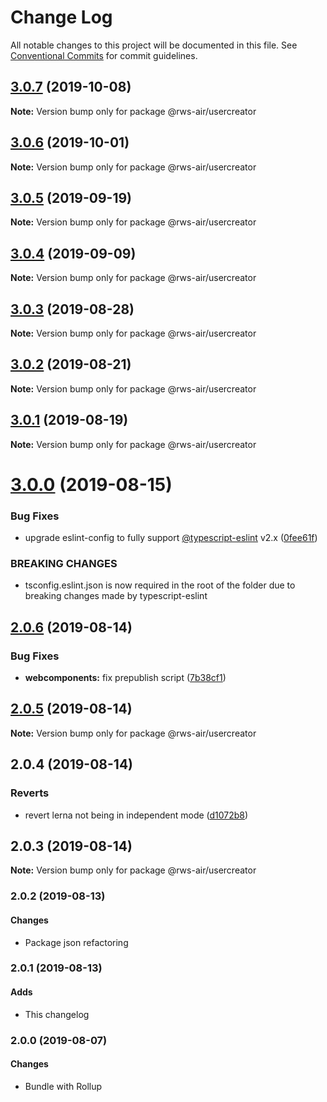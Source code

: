 # Change Log

All notable changes to this project will be documented in this file.
See [Conventional Commits](https://conventionalcommits.org) for commit guidelines.

## [3.0.7](https://github.com/RWS-NL/air-node-packages/compare/@rws-air/usercreator@3.0.6...@rws-air/usercreator@3.0.7) (2019-10-08)

**Note:** Version bump only for package @rws-air/usercreator





## [3.0.6](https://github.com/RWS-NL/air-node-packages/compare/@rws-air/usercreator@3.0.5...@rws-air/usercreator@3.0.6) (2019-10-01)

**Note:** Version bump only for package @rws-air/usercreator





## [3.0.5](https://github.com/RWS-NL/air-node-packages/compare/@rws-air/usercreator@3.0.4...@rws-air/usercreator@3.0.5) (2019-09-19)

**Note:** Version bump only for package @rws-air/usercreator





## [3.0.4](https://github.com/RWS-NL/air-node-packages/compare/@rws-air/usercreator@3.0.3...@rws-air/usercreator@3.0.4) (2019-09-09)

**Note:** Version bump only for package @rws-air/usercreator





## [3.0.3](https://github.com/RWS-NL/air-node-packages/compare/@rws-air/usercreator@3.0.2...@rws-air/usercreator@3.0.3) (2019-08-28)

**Note:** Version bump only for package @rws-air/usercreator





## [3.0.2](https://github.com/RWS-NL/air-node-packages/compare/@rws-air/usercreator@3.0.1...@rws-air/usercreator@3.0.2) (2019-08-21)

**Note:** Version bump only for package @rws-air/usercreator





## [3.0.1](https://github.com/RWS-NL/air-node-packages/compare/@rws-air/usercreator@3.0.0...@rws-air/usercreator@3.0.1) (2019-08-19)

**Note:** Version bump only for package @rws-air/usercreator





# [3.0.0](https://github.com/RWS-NL/air-node-packages/compare/@rws-air/usercreator@2.0.6...@rws-air/usercreator@3.0.0) (2019-08-15)


### Bug Fixes

* upgrade eslint-config to fully support [@typescript-eslint](https://github.com/typescript-eslint) v2.x ([0fee61f](https://github.com/RWS-NL/air-node-packages/commit/0fee61f))


### BREAKING CHANGES

* tsconfig.eslint.json is now required in the root of the folder due to breaking
changes made by typescript-eslint





## [2.0.6](https://github.com/RWS-NL/air-node-packages/compare/@rws-air/usercreator@2.0.5...@rws-air/usercreator@2.0.6) (2019-08-14)


### Bug Fixes

* **webcomponents:** fix prepublish script ([7b38cf1](https://github.com/RWS-NL/air-node-packages/commit/7b38cf1))





## [2.0.5](https://github.com/RWS-NL/air-node-packages/compare/@rws-air/usercreator@2.0.4...@rws-air/usercreator@2.0.5) (2019-08-14)

**Note:** Version bump only for package @rws-air/usercreator





## 2.0.4 (2019-08-14)

### Reverts

* revert lerna not being in independent mode ([d1072b8](https://github.com/RWS-NL/air-node-packages/commit/d1072b8))

## 2.0.3 (2019-08-14)

**Note:** Version bump only for package @rws-air/usercreator

### 2.0.2 (2019-08-13)

#### Changes
- Package json refactoring

### 2.0.1 (2019-08-13)

#### Adds
- This changelog

### 2.0.0 (2019-08-07)

#### Changes
- Bundle with Rollup
